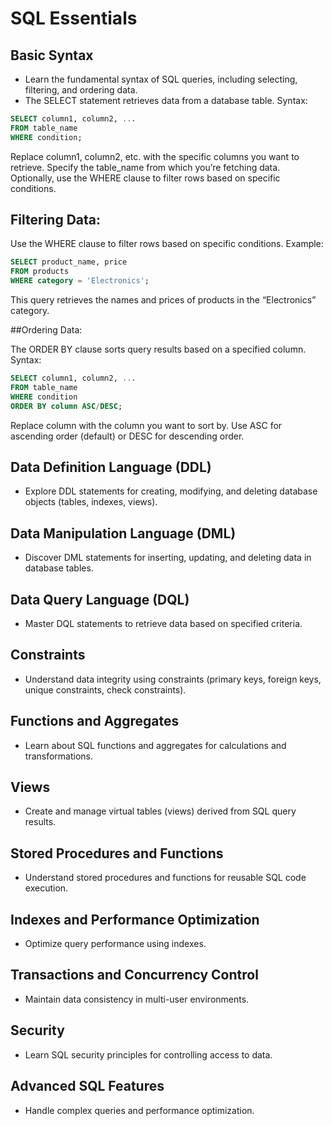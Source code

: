 # SQL Essentials

## Basic Syntax
- Learn the fundamental syntax of SQL queries, including selecting, filtering, and ordering data.
- The SELECT statement retrieves data from a database table.
Syntax:
```sql
SELECT column1, column2, ...
FROM table_name
WHERE condition;
```
Replace column1, column2, etc. with the specific columns you want to retrieve.
Specify the table_name from which you’re fetching data.
Optionally, use the WHERE clause to filter rows based on specific conditions.

## Filtering Data:
Use the WHERE clause to filter rows based on specific conditions.
Example:
```sql
SELECT product_name, price
FROM products
WHERE category = 'Electronics';
```
This query retrieves the names and prices of products in the “Electronics” category.

##Ordering Data:

The ORDER BY clause sorts query results based on a specified column.
Syntax:
```sql
SELECT column1, column2, ...
FROM table_name
WHERE condition
ORDER BY column ASC/DESC;
```
Replace column with the column you want to sort by.
Use ASC for ascending order (default) or DESC for descending order.

## Data Definition Language (DDL)
- Explore DDL statements for creating, modifying, and deleting database objects (tables, indexes, views).

## Data Manipulation Language (DML)
- Discover DML statements for inserting, updating, and deleting data in database tables.

## Data Query Language (DQL)
- Master DQL statements to retrieve data based on specified criteria.

## Constraints
- Understand data integrity using constraints (primary keys, foreign keys, unique constraints, check constraints).

## Functions and Aggregates
- Learn about SQL functions and aggregates for calculations and transformations.

## Views
- Create and manage virtual tables (views) derived from SQL query results.

## Stored Procedures and Functions
- Understand stored procedures and functions for reusable SQL code execution.

## Indexes and Performance Optimization
- Optimize query performance using indexes.

## Transactions and Concurrency Control
- Maintain data consistency in multi-user environments.

## Security
- Learn SQL security principles for controlling access to data.

## Advanced SQL Features
- Handle complex queries and performance optimization.

